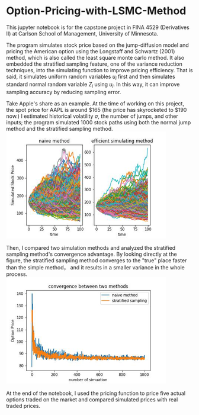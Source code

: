 # Option-Pricing-with-LSMC-Method

This jupyter notebook is for the capstone project in FINA 4529 (Derivatives II) at Carlson School of Management, University of Minnesota.  

The program simulates stock price based on the jump-diffusion model and pricing the American option using the Longstaff and Schwartz (2001) method, which is also called the least square monte carlo method. It also embedded the stratified sampling feature, one of the variance reduction techniques, into the simulating function to improve pricing efficiency. That is said, it simulates uniform random variables $u_{i}$ first and then simulates standard normal random variable $Z_{i}$ using $u_{i}$. In this way, it can improve sampling accuracy by reducing sampling error.   

Take Apple's share as an example. At the time of working on this project, the spot price for AAPL is around $165 (the price has skyrocketed to $190 now.) I estimated historical volatility $\sigma$, the number of jumps, and other inputs; the program simulated 1000 stock paths using both the normal jump method and the stratified sampling method.  
![ ](https://github.com/ZedongDaniel/Option-Pricing-with-LSMC-Method/blob/a6cbc36be2f5129ba287b8e379d65530f52be950/images/simulated%20stock%20path.jpg)

Then, I compared two simulation methods and analyzed the stratified sampling method's convergence advantage. By looking directly at the figure, the stratified sampling method converges to the "true" place faster than the simple method， and it results in a smaller variance in the whole process.  
![ ](https://github.com/ZedongDaniel/Option-Pricing-with-LSMC-Method/blob/0970b50f076825071ec3df0905cad4e4ddaf067e/images/comvergence%20comparison.jpg)

At the end of the notebook, I used the pricing function to price five actual options traded on the market and compared simulated prices with real traded prices.  




